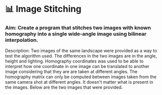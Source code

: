 # 📊 Image Stitching
### Aim: Create a program that stitches two images with known homography into a single wide-angle image using bilinear interpolation. 
Description: Two images of the same landscape were provided as a way to test the algorithm used. The differences in the two images are in the angle, height and lighting. Homography coordinates was used to be able to interpret how one coordinate in one image can be translated to another image considering that
they are are taken at different angles. The homography matrix can only be computed between images taken from the same camera shot at different angles. It doesn't matter what is present in the images. Below are the two images that were provided.
